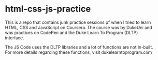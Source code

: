 # html-css-js-practice
This is a repo that contains junk practice sessions pf when I tried to learn HTML, CSS and JavaScript on Coursera. The course was by DukeUni and was practices on CodePen and the Duke Learn To Program (DLTP) interface.

The JS Code uses the DLTP libraries and a lot of functions are not in-built. For more details regarding these functions, visit dukelearntoprogram.com
